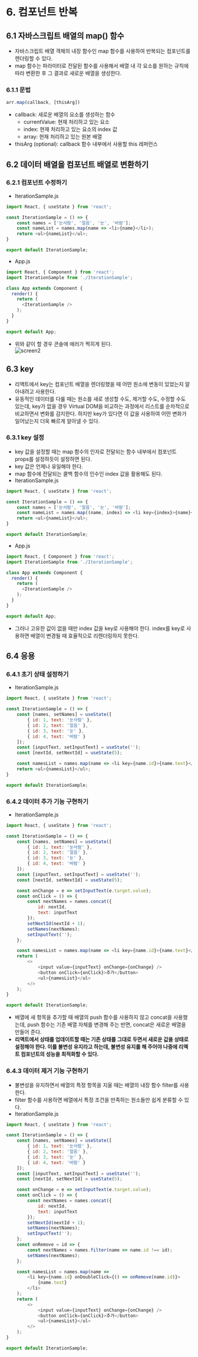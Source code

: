 # 6. 컴포넌트 반복
## 6.1 자바스크립트 배열의 map() 함수
- 자바스크립트 배열 객체의 내장 함수인 map 함수를 사용하여 반복되는 컴포넌트를 렌더링할 수 있다.
- map 함수는 파라미터로 전달된 함수를 사용해서 배열 내 각 요소를 원하는 규칙에 따라 변환한 후 그 결과로 새로운 배열을 생성한다.

### 6.1.1 문법
```javascript
arr.map(callback, [thisArg])
```
- callback: 새로운 배열의 요소를 생성하는 함수
  - currentValue: 현재 처리하고 있는 요소
  - index: 현재 처리하고 있는 요소의 index 값
  - array: 현재 처리하고 있는 원본 배열
- thisArg (optional): callback 함수 내부에서 사용할 this 레퍼런스

## 6.2 데이터 배열을 컴포넌트 배열로 변환하기
### 6.2.1 컴포넌트 수정하기
- IterationSample.js
```javascript
import React, { useState } from 'react';

const IterationSample = () => {
    const names = ['눈사람', '얼음', '눈', '바람'];
    const nameList = names.map(name => <li>{name}</li>);
    return <ul>{nameList}</ul>;
}

export default IterationSample;
```
- App.js
```javascript
import React, { Component } from 'react';
import IterationSample from './IterationSample';

class App extends Component {
  render() {
    return (
      <IterationSample />
    );
  }
}

export default App;
```
- 위와 같이 할 경우 콘솔에 에러가 찍히게 된다.  
![screen2](img/screen2.png)

## 6.3 key
- 리액트에서 key는 컴포넌트 배열을 렌더링했을 때 어떤 원소에 변동이 있었는지 알아내려고 사용한다.
- 유동적인 데이터를 다룰 때는 원소를 새로 생성할 수도, 제거할 수도, 수정할 수도 있는데, key가 없을 경우 Virtual DOM을 비교하는 과정에서 리스트를 순차적으로 비교하면서 변화를 감지한다. 하지만 key가 있다면 이 값을 사용하여 어떤 변화가 일어났는지 더욱 빠르게 알아낼 수 있다.

### 6.3.1 key 설정
- key 값을 설정할 때는 map 함수의 인자로 전달되는 함수 내부에서 컴포넌트 props를 설정하듯이 설정하면 된다. 
- key 값은 언제나 유일해야 한다.
- map 함수에 전달되는 콜백 함수의 인수인 index 값을 활용해도 된다.
- IterationSample.js
```javascript
import React, { useState } from 'react';

const IterationSample = () => {
    const names = ['눈사람', '얼음', '눈', '바람'];
    const nameList = names.map((name, index) => <li key={index}>{name}</li>);
    return <ul>{nameList}</ul>;
}

export default IterationSample;
```
- App.js
```javascript
import React, { Component } from 'react';
import IterationSample from './IterationSample';

class App extends Component {
  render() {
    return (
      <IterationSample />
    );
  }
}

export default App;
```
- 그러나 고유한 값이 없을 때만 index 값을 key로 사용해야 한다. index를 key로 사용하면 배열이 변경될 때 효율적으로 리렌더링하지 못한다.

## 6.4 응용
### 6.4.1 초기 상태 설정하기
- IterationSample.js
```javascript
import React, { useState } from 'react';

const IterationSample = () => {
    const [names, setNames] = useState([
        { id: 1, text: '눈사람' },
        { id: 2, text: '얼음' },
        { id: 3, text: '눈' },
        { id: 4, text: '바람' }
    ]);
    const [inputText, setInputText] = useState('');
    const [nextId, setNextId] = useState(5);

    const namesList = names.map(name => <li key={name.id}>{name.text}</li>);
    return <ul>{namesList}</ul>;
}

export default IterationSample;
```

### 6.4.2 데이터 추가 기능 구현하기
- IterationSample.js
```javascript
import React, { useState } from 'react';

const IterationSample = () => {
    const [names, setNames] = useState([
        { id: 1, text: '눈사람' },
        { id: 2, text: '얼음' },
        { id: 3, text: '눈' },
        { id: 4, text: '바람' }
    ]);
    const [inputText, setInputText] = useState('');
    const [nextId, setNextId] = useState(5);

    const onChange = e => setInputText(e.target.value);
    const onClick = () => {
        const nextNames = names.concat({
            id: nextId,
            text: inputText
        });
        setNextId(nextId + 1);
        setNames(nextNames);
        setInputText('');
    };

    const namesList = names.map(name => <li key={name.id}>{name.text}</li>);
    return (
        <>
            <input value={inputText} onChange={onChange} />
            <button onClick={onClick}>추가</button>
            <ul>{namesList}</ul>
        </>
    );
}

export default IterationSample;
```
- 배열에 새 항목을 추가할 때 배열의 push 함수를 사용하지 않고 concat을 사용했는데, push 함수는 기존 배열 자체를 변경해 주는 반면, concat은 새로운 배열을 만들어 준다.
- **리액트에서 상태를 업데이트할 때는 기존 상태를 그대로 두면서 새로운 값을 상태로 설정해야 한다. 이를 불변성 유지라고 하는데, 불변성 유지를 해 주어야 나중에 리액트 컴포넌트의 성능을 최적화할 수 있다.**

### 6.4.3 데이터 제거 기능 구현하기
- 불변성을 유지하면서 배열의 특정 항목을 지울 때는 배열의 내장 함수 filter를 사용한다.
- filter 함수를 사용하면 배열에서 특정 조건을 만족하는 원소들만 쉽게 분류할 수 있다.
- IterationSample.js
```javascript
import React, { useState } from 'react';

const IterationSample = () => {
    const [names, setNames] = useState([
        { id: 1, text: '눈사람' },
        { id: 2, text: '얼음' },
        { id: 3, text: '눈' },
        { id: 4, text: '바람' }
    ]);
    const [inputText, setInputText] = useState('');
    const [nextId, setNextId] = useState(5);

    const onChange = e => setInputText(e.target.value);
    const onClick = () => {
        const nextNames = names.concat({
            id: nextId,
            text: inputText
        });
        setNextId(nextId + 1);
        setNames(nextNames);
        setInputText('');
    };
    const onRemove = id => {
        const nextNames = names.filter(name => name.id !== id);
        setNames(nextNames);
    };

    const namesList = names.map(name => 
        <li key={name.id} onDoubleClick={() => onRemove(name.id)}>
            {name.text}
        </li>
    );
    return (
        <>
            <input value={inputText} onChange={onChange} />
            <button onClick={onClick}>추가</button>
            <ul>{namesList}</ul>
        </>
    );
}

export default IterationSample;
```
